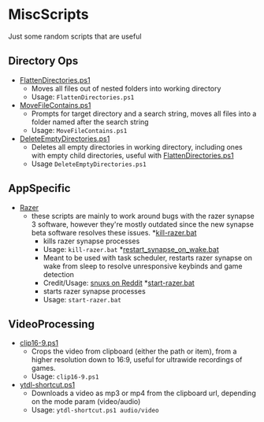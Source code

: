 # MiscScripts
Just some random scripts that are useful

## Directory Ops
* [FlattenDirectories.ps1](/DirectoryOps/FlattenDirectories.ps1)
    * Moves all files out of nested folders into working directory
    * Usage: `FlattenDirectories.ps1`
* [MoveFileContains.ps1](/DirectoryOps/MoveFileContains.ps1)
    * Prompts for target directory and a search string, moves all files into a folder named after the search string 
    * Usage: `MoveFileContains.ps1`
* [DeleteEmptyDirectories.ps1](/DirectoryOps/DeleteEmptyDirectories.ps1)
    * Deletes all empty directories in working directory, including ones with empty child directories, useful with [FlattenDirectories.ps1](/DirectoryOps/FlattenDirectories.ps1)
    * Usage `DeleteEmptyDirectories.ps1`
## AppSpecific
* [Razer](/AppSpecific/Razer/)
    * these scripts are mainly to work around bugs with the razer synapse 3 software, however they're mostly outdated since the new synapse beta software resolves these issues.
    *[kill-razer.bat](/AppSpecific/Razer/kill-razer.bat)
        * kills razer synapse processes
        * Usage: `kill-razer.bat`
    *[restart_synapse_on_wake.bat](/AppSpecific/Razer/restart_synapse_on_wake.bat)
        * Meant to be used with task scheduler, restarts razer synapse on wake from sleep to resolve unresponsive keybinds and game detection
        * Credit/Usage: [snuxs on Reddit](https://www.reddit.com/r/razer/comments/tfg0tj/simple_fix_for_synapse_3_bugging_after_sleep/)
    *[start-razer.bat](/AppSpecific/Razer/start-razer.bat)
        * starts razer synapse processes
        * Usage: `start-razer.bat`
## VideoProcessing
* [clip16-9.ps1](/VideoProcessing/clip16-9.ps1)
    * Crops the video from clipboard (either the path or item), from a higher resolution down to 16:9, useful for ultrawide recordings of games.
    * Usage: `clip16-9.ps1`
* [ytdl-shortcut.ps1](/VideoProcessing/ytdl-shortcut.ps1)
    * Downloads a video as mp3 or mp4 from the clipboard url, depending on the mode param (video/audio)
    * Usage: `ytdl-shortcut.ps1 audio/video`